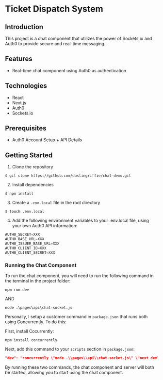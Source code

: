 # Ticket Dispatch System

## Introduction

This project is a chat component that utilizes the power of Sockets.io and Auth0 to provide secure and real-time messaging.

## Features
- Real-time chat component using Auth0 as authentication

## Technologies
- React
- Next.js
- Auth0
- Sockets.io

## Prerequisites
- Auth0 Account Setup + API Details

## Getting Started

1. Clone the repository
```
$ git clone https://github.com/dustingriffie/chat-demo.git
```
2. Install dependencies
```
$ npm install
```
3. Create a `.env.local` file in the root directory
```
$ touch .env.local
```
4. Add the following environment variables to your .env.local file, using your own Auth0 API information:
```Javascript
AUTH0_SECRET=XXX
AUTH0_BASE_URL=XXX
AUTH0_ISSUER_BASE_URL=XXX
AUTH0_CLIENT_ID=XXX
AUTH0_CLIENT_SECRET=XXX
```
### Running the Chat Component

To run the chat component, you will need to run the following command in the terminal in the project folder:

```
npm run dev
```
AND
```
node .\pages\api\chat-socket.js
```

Personally, I setup a customer command in `package.json` that runs both using Concurrently. To do this:

First, install Cocurrently:
```
npm install concurrently
```
Next, add this command to your `scripts` section in `package.json`:
```JSON
"dev": "concurrently \"node .\\pages\\api\\chat-socket.js\" \"next dev\""
```

By running these two commands, the chat component and server will both be started, allowing you to start using the chat component.



